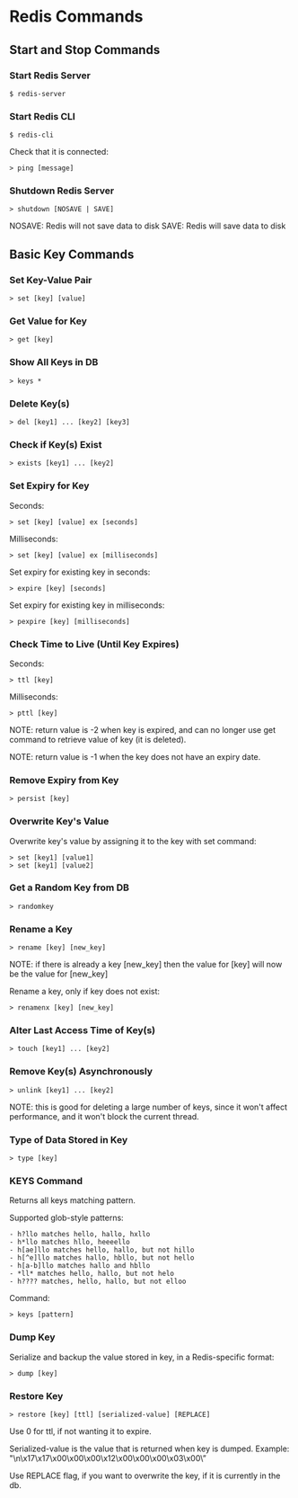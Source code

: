 # Redis Commands

## Start and Stop Commands

### Start Redis Server

    $ redis-server

### Start Redis CLI

    $ redis-cli

Check that it is connected:

    > ping [message]

### Shutdown Redis Server

    > shutdown [NOSAVE | SAVE]

NOSAVE: Redis will not save data to disk
SAVE: Redis will save data to disk

## Basic Key Commands

### Set Key-Value Pair

    > set [key] [value]

### Get Value for Key

    > get [key]

### Show All Keys in DB

    > keys *

### Delete Key(s)

    > del [key1] ... [key2] [key3]

### Check if Key(s) Exist

    > exists [key1] ... [key2]

### Set Expiry for Key

Seconds:

    > set [key] [value] ex [seconds]

Milliseconds:

    > set [key] [value] ex [milliseconds]

Set expiry for existing key in seconds:

    > expire [key] [seconds]

Set expiry for existing key in milliseconds:

    > pexpire [key] [milliseconds]

### Check Time to Live (Until Key Expires)

Seconds:

    > ttl [key]

Milliseconds:

    > pttl [key]

NOTE: return value is -2 when key is expired, and can no longer use get command to retrieve value of key (it is deleted).

NOTE: return value is -1 when the key does not have an expiry date.

### Remove Expiry from Key

    > persist [key]

### Overwrite Key's Value

Overwrite key's value by assigning it to the key with set command:

    > set [key1] [value1]
    > set [key1] [value2]

### Get a Random Key from DB

    > randomkey

### Rename a Key

    > rename [key] [new_key]

NOTE: if there is already a key [new_key] then the value for [key] will now be the value for [new_key]

Rename a key, only if key does not exist:

    > renamenx [key] [new_key]

### Alter Last Access Time of Key(s)

    > touch [key1] ... [key2]

### Remove Key(s) Asynchronously

    > unlink [key1] ... [key2]

NOTE: this is good for deleting a large number of keys, since it won't affect performance, and it won't block the current thread.

### Type of Data Stored in Key

    > type [key]

### KEYS Command

Returns all keys matching pattern.

Supported glob-style patterns:

    - h?llo matches hello, hallo, hxllo
    - h*llo matches hllo, heeeello
    - h[ae]llo matches hello, hallo, but not hillo
    - h[^e]llo matches hallo, hbllo, but not hello
    - h[a-b]llo matches hallo and hbllo
    - *ll* matches hello, hallo, but not helo
    - h???? matches, hello, hallo, but not elloo

Command:

    > keys [pattern]

### Dump Key

Serialize and backup the value stored in key, in a Redis-specific format:

    > dump [key]

### Restore Key

    > restore [key] [ttl] [serialized-value] [REPLACE]

Use 0 for ttl, if not wanting it to expire.

Serialized-value is the value that is returned when key is dumped. Example: "\n\x17\x17\x00\x00\x00\x12\x00\x00\x00\x03\x00\”

Use REPLACE flag, if you want to overwrite the key, if it is currently in the db.
